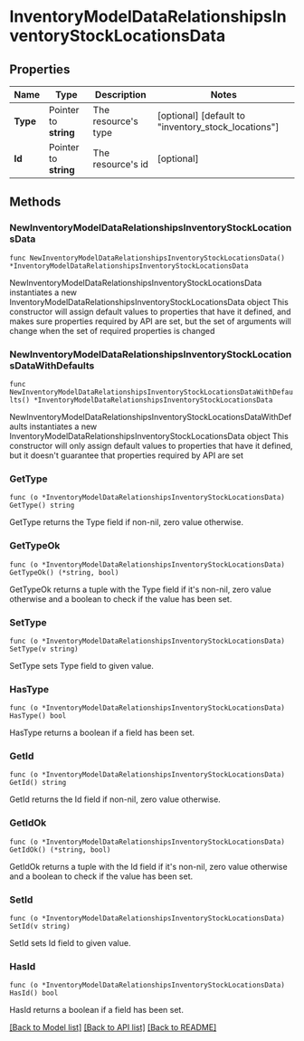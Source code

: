 # InventoryModelDataRelationshipsInventoryStockLocationsData

## Properties

Name | Type | Description | Notes
------------ | ------------- | ------------- | -------------
**Type** | Pointer to **string** | The resource&#39;s type | [optional] [default to "inventory_stock_locations"]
**Id** | Pointer to **string** | The resource&#39;s id | [optional] 

## Methods

### NewInventoryModelDataRelationshipsInventoryStockLocationsData

`func NewInventoryModelDataRelationshipsInventoryStockLocationsData() *InventoryModelDataRelationshipsInventoryStockLocationsData`

NewInventoryModelDataRelationshipsInventoryStockLocationsData instantiates a new InventoryModelDataRelationshipsInventoryStockLocationsData object
This constructor will assign default values to properties that have it defined,
and makes sure properties required by API are set, but the set of arguments
will change when the set of required properties is changed

### NewInventoryModelDataRelationshipsInventoryStockLocationsDataWithDefaults

`func NewInventoryModelDataRelationshipsInventoryStockLocationsDataWithDefaults() *InventoryModelDataRelationshipsInventoryStockLocationsData`

NewInventoryModelDataRelationshipsInventoryStockLocationsDataWithDefaults instantiates a new InventoryModelDataRelationshipsInventoryStockLocationsData object
This constructor will only assign default values to properties that have it defined,
but it doesn't guarantee that properties required by API are set

### GetType

`func (o *InventoryModelDataRelationshipsInventoryStockLocationsData) GetType() string`

GetType returns the Type field if non-nil, zero value otherwise.

### GetTypeOk

`func (o *InventoryModelDataRelationshipsInventoryStockLocationsData) GetTypeOk() (*string, bool)`

GetTypeOk returns a tuple with the Type field if it's non-nil, zero value otherwise
and a boolean to check if the value has been set.

### SetType

`func (o *InventoryModelDataRelationshipsInventoryStockLocationsData) SetType(v string)`

SetType sets Type field to given value.

### HasType

`func (o *InventoryModelDataRelationshipsInventoryStockLocationsData) HasType() bool`

HasType returns a boolean if a field has been set.

### GetId

`func (o *InventoryModelDataRelationshipsInventoryStockLocationsData) GetId() string`

GetId returns the Id field if non-nil, zero value otherwise.

### GetIdOk

`func (o *InventoryModelDataRelationshipsInventoryStockLocationsData) GetIdOk() (*string, bool)`

GetIdOk returns a tuple with the Id field if it's non-nil, zero value otherwise
and a boolean to check if the value has been set.

### SetId

`func (o *InventoryModelDataRelationshipsInventoryStockLocationsData) SetId(v string)`

SetId sets Id field to given value.

### HasId

`func (o *InventoryModelDataRelationshipsInventoryStockLocationsData) HasId() bool`

HasId returns a boolean if a field has been set.


[[Back to Model list]](../README.md#documentation-for-models) [[Back to API list]](../README.md#documentation-for-api-endpoints) [[Back to README]](../README.md)


